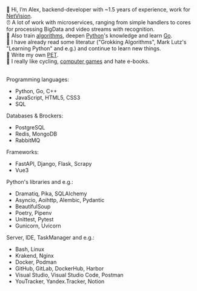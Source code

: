 <div>👋 Hi, I’m Alex, backend-developer with ~1.5 years of experience, work for <a href="https://net-vision.pro/">NetVision</a>.</div>
<div>⏰ A lot of work with microservices, ranging from simple handlers to cores for processing BigData and video streams with recognition.</div>
<div>🧠 Also train <a href="https://leetcode.com/">algorithms</a>, deepen <a href="https://www.python.org/">Python</a>'s knowledge and learn <a href="https://go.dev/">Go</a>.</div>
<div>📓 I have already read some literatur ("Grokking Algorithms", Mark Lutz's "Learning Python" and e.g.) and continue to learn new things.</div>
<div>📝 Write my own <a href="https://github.com/AlexeyPlz/PET">PET</a>.</div>
<div>🤟 I really like cycling, <a href="https://steamcommunity.com/id/CyII4iK">computer games</a> and hate e-books.</div>
<br>

Programming languages:
- Python, Go, C++
- JavaScript, HTML5, CSS3
- SQL

Databases & Brockers:
- PostgreSQL
- Redis, MongoDB
- RabbitMQ

Frameworks:
- FastAPI, Django, Flask, Scrapy
- Vue3

Python's libraries and e.g.:
- Dramatiq, Pika, SQLAlchemy
- Asyncio, Aoihttp, Alembic, Pydantic
- BeautifulSoup
- Poetry, Pipenv
- Unittest, Pytest
- Gunicorn, Uvicorn

Server, IDE, TaskManager and e.g.:
- Bash, Linux
- Krakend, Nginx
- Docker, Podman
- GitHub, GitLab, DockerHub, Harbor
- Visual Studio, Visual Studio Code, Postman
- YouTracker, Yandex.Tracker, Notion
<!---
AlexeyPlz/AlexeyPlz is a ✨ special ✨ repository because its `README.md` (this file) appears on your GitHub profile.
You can click the Preview link to take a look at your changes.
--->
